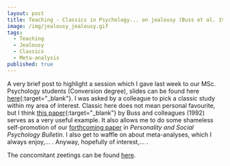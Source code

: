 ```yaml
---
layout: post
title: Teaching - Classics in Psychology... on jealousy (Buss et al. 1992).
image: /img/jealousy_jealousy.gif
tags:
  - Teaching
  - Jealousy
  - Classics
  - Meta-analysis
published: true
---
```


A very brief post to highlight a session which I gave last week to our MSc. Psychology students (Conversion degree), slides can be found here [here](https://tvpollet.github.io/jealousy_lecture/Jealousy_lecture.html#1){:target="_blank"}. I was asked by a colleague to pick a classic study within my area of interest. Classic here does not mean personal favourite, but I think [this paper](https://www.researchgate.net/publication/247781242_Sex_Differences_in_Jealousy_Evolution_Physiology_and_Psychology){:target="_blank"} by Buss and colleagues (1992) serves as a very useful example. It also allows me to do some shameless self-promotion of our [forthcoming paper](https://psyarxiv.com/28yvp/) in _Personality and Social Psychology Bulletin_. I also get to waffle on about meta-analyses, which I always enjoy,... . Anyway, hopefully of interest,... .

The concomitant zeetings can be found [here](https://www.zeetings.com/tvpollet/0008-8903-0001).